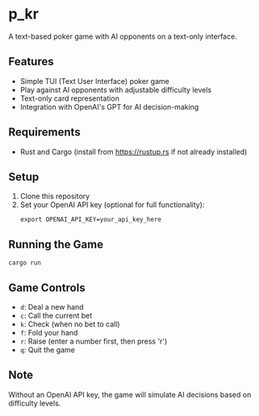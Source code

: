 # p_kr

A text-based poker game with AI opponents on a text-only interface.

## Features

- Simple TUI (Text User Interface) poker game
- Play against AI opponents with adjustable difficulty levels
- Text-only card representation
- Integration with OpenAI's GPT for AI decision-making

## Requirements

- Rust and Cargo (install from https://rustup.rs if not already installed)

## Setup

1. Clone this repository
2. Set your OpenAI API key (optional for full functionality):
   ```
   export OPENAI_API_KEY=your_api_key_here
   ```

## Running the Game

```
cargo run
```

## Game Controls

- `d`: Deal a new hand
- `c`: Call the current bet
- `k`: Check (when no bet to call)
- `f`: Fold your hand
- `r`: Raise (enter a number first, then press 'r')
- `q`: Quit the game

## Note

Without an OpenAI API key, the game will simulate AI decisions based on difficulty levels.